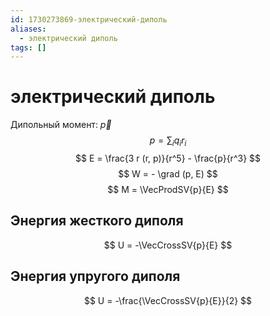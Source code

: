 ```yaml
---
id: 1730273869-электрический-диполь
aliases:
  - электрический диполь
tags: []
---
```


# электрический диполь
Дипольный момент: $\vec{p}$
$$
p = \sum_{i}{q_i r_i}
$$
$$
E = \frac{3 r (r, p)}{r^5} - \frac{p}{r^3}
$$
$$
W = - \grad (p, E)
$$
$$
M = \VecProdSV{p}{E}
$$
## Энергия жесткого диполя
$$
U = -\VecCrossSV{p}{E}
$$
## Энергия упругого диполя
$$
U = -\frac{\VecCrossSV{p}{E}}{2}
$$
